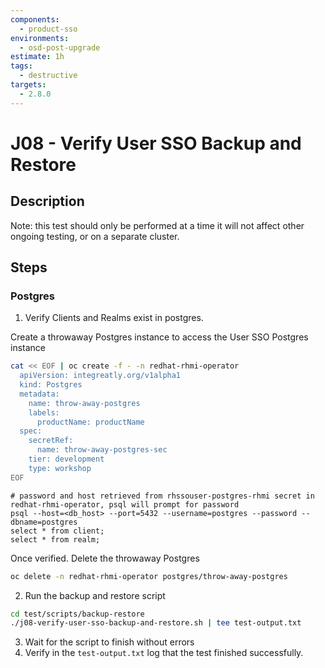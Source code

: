 ```yaml
---
components:
  - product-sso
environments:
  - osd-post-upgrade
estimate: 1h
tags:
  - destructive
targets:
  - 2.8.0
---
```


# J08 - Verify User SSO Backup and Restore

## Description

Note: this test should only be performed at a time it will not affect other ongoing testing, or on a separate cluster.

## Steps

### Postgres

1. Verify Clients and Realms exist in postgres.

Create a throwaway Postgres instance to access the User SSO Postgres instance

```sh
cat << EOF | oc create -f - -n redhat-rhmi-operator
  apiVersion: integreatly.org/v1alpha1
  kind: Postgres
  metadata:
    name: throw-away-postgres
    labels:
      productName: productName
  spec:
    secretRef:
      name: throw-away-postgres-sec
    tier: development
    type: workshop
EOF
```

```
# password and host retrieved from rhssouser-postgres-rhmi secret in redhat-rhmi-operator, psql will prompt for password
psql --host=<db_host> --port=5432 --username=postgres --password --dbname=postgres
select * from client;
select * from realm;
```

Once verified. Delete the throwaway Postgres

```sh
oc delete -n redhat-rhmi-operator postgres/throw-away-postgres
```

2. Run the backup and restore script

```sh
cd test/scripts/backup-restore
./j08-verify-user-sso-backup-and-restore.sh | tee test-output.txt
```

3. Wait for the script to finish without errors
4. Verify in the `test-output.txt` log that the test finished successfully.
